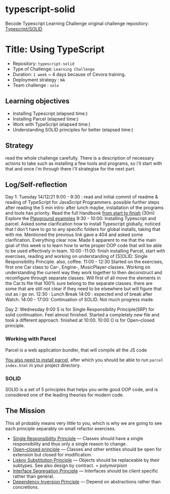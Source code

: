 # typescript-solid
Becode Typescript Learning Challenge
original challenge repository: [Typescript/SOLID](https://github.com/becodeorg/ANT-Lamarr-5.34/tree/main/2.The-Hill/typescript/solid-typescript)
# Title: Using TypeScript

- Repository: `typescript-solid`
- Type of Challenge: `Learning Challenge`
- Duration: `1 week` ~ 4 days because of Cevora training. 
- Deployment strategy : `NA`
- Team challenge : `solo`

## Learning objectives
- Installing Typescript (elapsed time:) 
- Installing Parcel (elapsed time:)
- Work with TypeScript (elapsed time:)
- Understanding SOLID principles for better (elapsed time:)

## Strategy
read the whole challenge carefully. There is a description of necessary actions to take such as installing a few tools and programs, so i'll start with that and once i'm through there i'll strategise for the next part. 

## Log/Self-reflection
Day 1: Tuesday 14/12/21
9:00 - 9:30 : read and initial commit of readme & reading of TypeScript for JavaScript Programmers.
possible further steps after reading the 5 min intro: after lunch maybe, installation of the programs and tools has priority. 
Read the full Handbook [from start to finish](https://www.typescriptlang.org/docs/handbook/intro.html) (30m) 
Explore the [Playground examples](https://www.typescriptlang.org/play#show-examples)
9:30 - 10:00: Installing Typescript and parcel. Asked some clarification how to install Typescript globally, noticed that I don't have to go to any specific folders for global installs, taking that with me.
Mentioned the previous link gave a 404 and asked some clarification. Everything clear now. Made it apparent to me that the main goal of this week is to learn how to wrtie proper OOP code that will be able to be used effectively in team.
10:00 -11:00: finish installing Parcel, start with exercises, reading and working on understanding of [S]OLID: Single Responsibility Principle. also, coffee. 
11:00 - 12:30 Started on the exercises, first one Car class to Car-, Engine-, MusicPlayer-classes. 
Working on understanding the current way they work together to then deconstruct and reconfigure through separate classes. 
Will first of all move the elements in the Car.ts file that 100% sure belong to the separate classes. 
there are some that are still not clear if they need to be elsewhere but will figure that out as i go on. 
12:30 : Lunch Break
14:00 : expected end of break after Watch. 
14:00 - 17:00: Continuation of SOLID. Not much progress made. 

Day 2: Wednesday
9:00 S is for Single Responsibility Principle(SRP) for solid continuation. Feel almost finished. Started a completely new file and took a different approach. 
finished at 10:00.
10:00 O is for Open–closed principle.



### Working with Parcel
Parcel is a web application bundler, that will compile all the JS code

[You also need to install parcel](https://parceljs.org/getting_started.html), after which you should be able to run `parcel index.html` in your project directory.

### SOLID
SOLID is a set of 5 principles that helps you write good OOP code, and is considered one of the leading theories for modern code.

## The Mission
This all probably means very little to you, which is why we are going to see each principle separably on small refactor exercises.

* [Single Responsibility Principle](SOLID/0.S/readme.md) — Classes should have a single responsibility and thus only a single reason to change.
* [Open–closed principle](SOLID/1.O/readme.md) — Classes and other entities should be open for extension but closed for modification.
* [Liskov Substitution Principle](SOLID/2.L/readme.md) — Objects should be replaceable by their subtypes. See also design by contract. = polymorpism
* [Interface Segregation Principle](SOLID/3.I/readme.md) — Interfaces should be client specific rather than general.
* [Dependency Inversion Principle](SOLID/4.D/readme.md) — Depend on abstractions rather than concretions.



